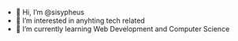 - 👋 Hi, I’m @sisypheus
- 👀 I’m interested in anyhting tech related
- 🌱 I’m currently learning Web Development and Computer Science

<!---
sisypheus/sisypheus is a ✨ special ✨ repository because its `README.md` (this file) appears on your GitHub profile.
You can click the Preview link to take a look at your changes.
--->
